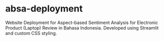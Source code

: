 # absa-deployment
Website Deployment for Aspect-based Sentiment Analysis for Electronic Product (Laptop) Review in Bahasa Indonesia. Developed using Streamlit and custom CSS styling.
